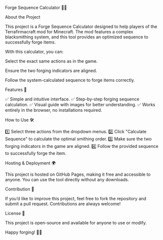 Forge Sequence Calculator 🔨🔥

About the Project

This project is a Forge Sequence Calculator designed to help players of the Terrafirmacraft mod for Minecraft. The mod features a complex blacksmithing system, and this tool provides an optimized sequence to successfully forge items.

With this calculator, you can:

Select the exact same actions as in the game.

Ensure the two forging indicators are aligned.

Follow the system-calculated sequence to forge items correctly.

Features 🚀

✅ Simple and intuitive interface.
✅ Step-by-step forging sequence calculation.
✅ Visual guide with images for better understanding.
✅ Works entirely in the browser, no installations required.

How to Use 🛠

1️⃣ Select three actions from the dropdown menus.
2️⃣ Click "Calculate Sequence" to calculate the optimal smithing order.
3️⃣ Make sure the two forging indicators in the game are aligned.
4️⃣ Follow the provided sequence to successfully forge the item.

Hosting & Deployment 🌍

This project is hosted on GitHub Pages, making it free and accessible to anyone. You can use the tool directly without any downloads.

Contribution 🤝

If you’d like to improve this project, feel free to fork the repository and submit a pull request. Contributions are always welcome!

License 📜

This project is open-source and available for anyone to use or modify.

Happy forging! 🔨🔥

